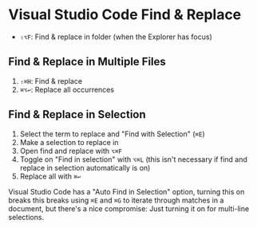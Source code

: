# Visual Studio Code Find & Replace

- `⇧⌥F`: Find & replace in folder (when the Explorer has focus)

## Find & Replace in Multiple Files

1. `⇧⌘H`: Find & replace
2. `⌘⌥↩`: Replace all occurrences

## Find & Replace in Selection

1. Select the term to replace and "Find with Selection" (`⌘E`)
2. Make a selection to replace in
3. Open find and replace with `⌥⌘F`
4. Toggle on "Find in selection" with `⌥⌘L` (this isn't necessary if find and replace in selection automatically is on)
5. Replace all with `⌘↩`

Visual Studio Code has a "Auto Find in Selection" option, turning this on breaks this breaks using `⌘E` and `⌘G` to iterate through matches in a document, but there's a nice compromise: Just turning it on for multi-line selections.
